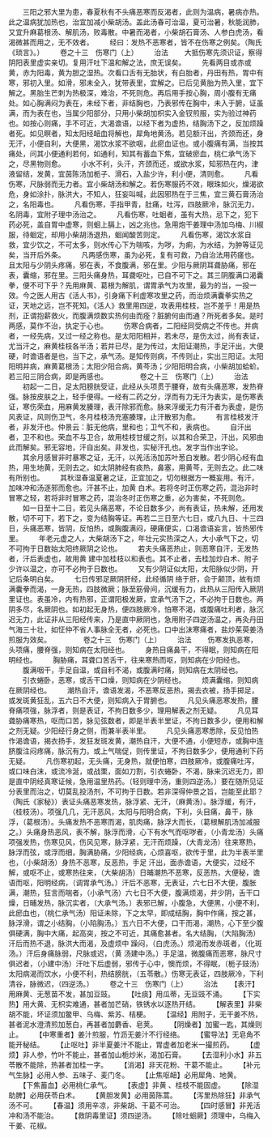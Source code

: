 <!-- { "loadSidebar": true } -->
　　三阳之邪大里为患，春夏秋有不头痛恶寒而反渴者，此则为温病，暑病亦热。此之温病犹加热也，治宜加减小柴胡汤。盖此汤春可治温，夏可治暑，秋能润肺，又宜升麻葛根汤、解肌汤，败毒散。中暑而渴者，小柴胡石膏汤、人参白虎汤，看渴微甚而用之，无不效者。
　　经曰：发热不恶寒者，皆不在伤寒之例矣。（陶氏《琐言》。）
　　卷之十三　伤寒门（上）
　　治法
　　大抵伤寒先须识证，察得阴阳表里虚实亲切。复用汗吐下温和解之法，庶无误矣。
　　先看两目或赤或黄，赤为阳毒，黄为胆之湿热。次看口舌有无胎状，有白胎者，丹田有热，胃中有寒，邪初入里。如滑，邪未全入，犹带表里，宜解之。已后见黄胎为热入里，宜下解之。黑胎生芒刺为热极深，难治，不死则危。再后用手按心胸，周小腹有无痛处。如心胸满闷为表在，未经下者，非结胸也，乃表邪传在胸中，未入于腑，证虽满，而为表在也，当属少阳部分，只用小柴胡加枳实入金钗煎服，实为验过神药也。如按心则痛，手不可近，大渴谵语，以经下者为虚热，结胸汤下之，反加烦躁者死。如见瞑者，知太阳经衄血将解也，犀角地黄汤。若见额汗出，齐颈而还，身无汗，小便自利，大便黑，渴饮水浆不欲咽，此瘀血证也。或小腹痛有满，当按其痛处，问其小便通利若何，如通利，知其有蓄血下焦，宜破瘀血，桃仁承气汤下之，尽黑物则愈。
　　小水不利，头汗，齐颈而还，或欲水浆，知邪热在内，津液留结，发黄，宜茵陈汤加栀子、滑石，入盐少许，利小便，清则愈。
　　凡看伤寒，尺脉弱而无力者。宜小柴胡汤和解之。若伤寒服药不效，眼珠如火，燥渴欲危，身如涂扑，脉洪大，不知人，狂妄叫喊，此因邪热在于三焦，宜三黄石膏汤治之，名阳毒也。
　　凡看伤寒，手指甲青，肚痛，吐泻，四肢厥冷，脉沉无力，名阴毒，宜附子理中汤治之。
　　凡看伤寒，吐蛔者，虽有大热，忌下之，犯下药必死，盖自胃中虚寒，则蛔上膈上，凶之兆也。急用炮干姜理中汤加乌梅、川椒服，待蛔定，却用小柴胡汤退热，蛔闻酸苦则定。
　　凡看伤寒，渴饮水浆自救，宜少饮之，不可太多，则水传心下为喘咳，为哕，为痢，为水结，为肿等证见矣，当开后外条。
　　凡两感伤寒，虽为必死，复有可救，乃自治法用药瘥也。且太阳与少阴头疼痛，邪在表，不食腹满，邪在里。少阳与厥阴耳聋胁痛，邪在表，囊缩，邪在里。三阳头痛身热，耳聋呕吐，已自不可下之。其三阴腹满口渴囊拳，便不可下乎？先用麻黄、葛根为解肌，谓胃承气为攻里，最为的当，一投一效。今之医人用古《活人书》，引身痛下利虚寒攻里之药，而治烦满囊拳实热之证，天地之远，岂不死知。《活人》救里用四逆，攻表用桂枝，岂不差乎！用是热剂，正谓抱薪救火，而腹满烦数实热何由而痊？脏腑何由而通？所死者多矣。是时两感，莫作不治，执定于心也。
　　伤寒合病者，二阳经同受病之不传也。并病者，一经先病，又过一经之称也。是太阳阳相并，若未尽，是伤太过，尚有表证，尤当汗之，麻黄桂枝各半汤；若并已尽，是为传过，太阳证潮热，手足汗出，大便硬，时谵语者是也，当下之，承气汤。是知传则病，不传则止，实出三阳证。太阳阳明并病，麻黄葛根汤；太阳少阳合病，黄芩汤；少阳阳明合病，小柴胡加蛤蚧。若三阳三阴合病，即是两感也。
　　
　　卷之十三　伤寒门（上）
　　治法
　　初起一二日，足太阳膀胱受证，此经从头项贯于腰脊，故有头痛恶寒，发热脊强。脉按皮肤之上，轻手便得。一经有二药之分，浮而有力无汗为表实，是伤寒表证，寒伤荣血，用麻黄发腠理，表汗除邪而愈。脉来浮缓无力有汗者为表虚，是伤风表证，风则伤卫气，冬月桂枝汤充塞腠理，止汗散邪为愈。
　　有言桂枝发汗者，非发汗也。仲景云：脏无他病，里和也；卫气不和，表病也。
　　自汗出者，卫不和也。荣血不与卫合，故用桂枝甘缓之剂，以其和合荣卫，汗出，风邪由此而解矣。邪无容地，汗自出矣。非发也，实秘汗孔也。发字当作出字论。
　　其余月感冒非时暴寒之证，无汗，以羌活汤加苏叶葱白发散。若少阴心经有血热，用生地黄，无则去之。如太阴肺经有痰热，鼻塞，用黄芩，无则去之。此二味有所别也。
　　其秋湿春温夏暑之证，正宜加之，切勿根据方一概妄用。有汗，加味冲和汤逐邪而愈也。汗甚不止，加黄 白术。若将冬时正伤寒之药，混治非时冒寒之轻，若将非时冒寒之药，混治冬时正伤寒之重，必为害矣，不死则危。
　　如一日至十二日，若见头痛恶寒，不论日数多少，尚有表证，热未解，还用发散，切不可下，若下之，变为结胸等证。再若二三日至六七日，或八九日、十三四日，头痛恶寒，皆阴，反怕热，或胸腹满闷，硬痛便实，口渴谵语妄言，皆热邪传里。
　　年老元虚之人，大柴胡汤下之，年壮元实热深之人，大小承气下之，切不可拘于日数始太阳终厥阴之论也。
　　若夫头痛恶热止，则恶寒自汗，无发热者，汗后表虚也，故用黄 建中加桂枝以和表也。其不止者，去桂加炒白术、附子少许以温之，亦可不必拘于日数也。
　　又有少阴证似太阳，太阳脉似少阴，开记后条明白矣。
　　七日传邪足厥阴肝经，此经循阴 络于肝，会于颠顶，故有烦满囊拳而渴，一身无热，四肢微厥；脉至筋骨间，沉缓有力，此热从三阳传入厥阴里证也。表虽冷，内有热邪，正谓阳极发厥，宜承气汤下之，不必拘于日数也。两阴多尽，名厥阴也。如初起无身热，便四肢厥冷，怕寒不渴，或腹痛吐利者，脉沉迟无力，此证非从三阳经传来，乃是直中厥阴也，急用附子四逆汤温之，再灸丹田气海三十壮，如怔仲不省人事脉全无者，必死也。口中出沫寒痛者，盐炒茱萸姜汤煎服为效矣。
　　
　　卷之十三　伤寒门（上）
　　治法
　　伤寒发执恶寒，头项痛，腰脊强，则知病在太阳经也。
　　身热目痛鼻干，不得眠，则知病在阳明经也。
　　胸胁痛，耳聋口苦舌干，往来寒热而呕，则知病在少阳经也。
　　腹满咽干，手足自温，或自利不渴，或腹满时痛，则知病在太阴经也。
　　引衣蜷卧，恶寒，或舌干口燥，则知病在少阴经也。
　　烦满囊缩，则知病在厥阴经也。
　　潮热自汗，谵语发渴，不恶寒反恶热，揭去衣被，扬手掷足，或发斑黄狂乱，五六日不大便，则知病入于胃腑也。
　　凡见头痛恶寒发热，腰脊痛项强，脉浮者，则是表证，不拘日数多少，理用解表之剂无疑。
　　凡见耳聋胁痛寒热，呕而口苦，脉见弦数者，即是半表半里证，不拘日数多少，便用和解之剂无疑。少阳经行身之侧，而兼半表半里。
　　凡见头痛恶寒悉除，反见怕热作渴谵语，揭衣扬手，发狂发斑发黄，潮热自汗，大便不通，小便短赤，或胸中连脐腹注闷疼痛，脉沉有力。或上气喘促，则传里证，不拘日数多少，便用通利下药无疑。
　　凡伤寒初起，无头痛，无身热，就便怕寒，四肢厥冷，或腹痛吐泻，或口味白沫，或流冷涎，或战栗，面如刀割，引衣蜷卧，不渴，脉来沉迟无力，即是直中阴经真寒证候，急用温里热药。（轻则理中汤，重则四逆汤。）要在随所见证分表里而治之，切莫乱投汤剂，不可拘于日数。若非深得仲景之旨，岂能至此耶？（陶氏《家秘》）表证头痛恶寒发热，脉浮紧、无汗，（麻黄汤）。脉浮缓，有汗，（桂枝汤）。项强几几，无汗恶风，太阳与阳明合病，下利，头目痛，鼻干，脉浮，（葛根汤）。头痛发热不恶寒而渴，肌肉痛，脉浮大而长，（葛根解肌汤加减服之。）头痛身热恶风，表不解，脉浮而滑，心下有水气而呕哕者，（小青龙汤）头痛项强发热，伤寒见风，伤风见寒，脉浮紧，无汗而烦躁，（大青龙汤）往来寒热，脉浮而弦，或浮而细，胸满胁痛，少阳经病，心烦喜呕，欲传于里，此为半表半里也，（小柴胡汤）身热不恶寒，反恶热，手足 汗出，面赤谵语，大便实，过经不解，或呕不止，或寒热往来，（大柴胡汤）日晡潮热不恶寒，反恶热，大便秘，谵语而呕，阳明经病，（调胃承气汤。）汗后不恶寒，无表证，六七日不大便，腹胀满，潮热，狂言而喘者，（小承气汤）六七日不大便，腹满烦渴，并少阴，舌干口燥，日晡发热，脉沉实者，（大承气汤。）表邪已解，小腹急，大便黑，小便不利，此瘀血也，（桃仁承气汤）阳证未除，下之太早，即成结胸，胸中作痛，按之甚，脉浮滑，谓之小结胸，（小陷胸汤。）五六日不大便，口干而渴，潮热，心下至少腹俱硬满，胸中大痛，起高突，按之不可近，其痛愈甚者。名大结胸，（大陷胸汤）汗后而热不退，脉洪大而渴，及虚烦中 躁闷，（白虎汤。）烦渴而发赤斑者，（化斑汤。）汗后身痛脉弱，尺脉或迟，（黄 汤建中汤。）手足温，微腹痛而恶寒，脉尺寸俱迟者，（小建中汤）汗吐下后虚弱，邪传于心中，懊而烦，不得眠，（栀子豉汤）太阳病渴而饮水，小便不利，热结膀胱，（五苓散。）伤寒无表证，四肢厥冷，下利清谷，脉微迟，（四逆汤。）
　　卷之十三　伤寒门（上）
　　治法
　　【表汗】用麻黄、无葱苗不发，甚加豆豉。
　　【吐痰】用瓜蒂，无豆豉不涌。
　　【下实热】用大黄、无枳实难通，甚者加芒硝，铁锈水以逐热开结。
　　【解表里】非柴胡不能，坏证须加鳖甲、乌梅、紫苏、桔梗。
　　【温经】用附子，无干姜不热，甚者泥水澄清煎加葱白，再甚者加麝香、皂荚。
　　【阴燥者】加蜜一匙，其燥则止。
　　【中寒重者】姜汁煎服，竹沥无姜汁不行经络。
　　【蜜导法】无皂角不能开秘结。
　　【止呕吐】非半夏姜汁不能止，胃虚者加老米一撮煎药。
　　【虚烦】非人参，竹叶不能止，甚者加山栀炒米，渴加石膏。
　　【去湿利小水】非五苓散不能除，热甚者加桂一字。
　　【消渴】非天花粉、干葛不能止。
　　【补元气生脉】必用人参、五味子、麦门冬。
　　【止焦呕衄】必用犀角、地黄。
　　【下焦蓄血】必用桃仁承气。
　　【表虚】非黄 、桂枝不能固虚。
　　【除湿助脾】必用茯苓白术。
　　【黄胆发黄】必用茵陈蒿。
　　【泻里热除狂】非承气汤不可。
　　【春温】须用辛凉，非柴胡、干葛不可治。
　　【四时感冒】非羌活冲和汤不能治。
　　【救阴毒里证】须四逆汤。
　　【除吐蛔厥】须理中，乌梅入干姜、花椒。
